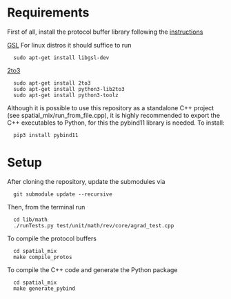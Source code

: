 # Requirements

First of all, install the protocol buffer library following the [instructions](https://github.com/protocolbuffers/protobuf/tree/master/src)

[GSL](https://www.gnu.org/software/gsl/)
For linux distros it should suffice to run
```shell
  sudo apt-get install libgsl-dev
```

[2to3]()
```shell
  sudo apt-get install 2to3
  sudo apt-get install python3-lib2to3
  sudo apt-get install python3-toolz
```

Although it is possible to use this repository as a standalone C++ project
(see spatial_mix/run_from_file.cpp), it is highly recommended to export 
the C++ executables to Python, for this the pybind11 library is needed.
To install:
```shell
  pip3 install pybind11
```

# Setup

After cloning the repository, update the submodules via

```shell
  git submodule update --recursive
```

Then, from the terminal run
```shell
  cd lib/math
  ./runTests.py test/unit/math/rev/core/agrad_test.cpp
```

To compile the protocol buffers
```shell
  cd spatial_mix
  make compile_protos
```

To compile the C++ code and generate the Python package
```shell
  cd spatial_mix
  make generate_pybind
```
